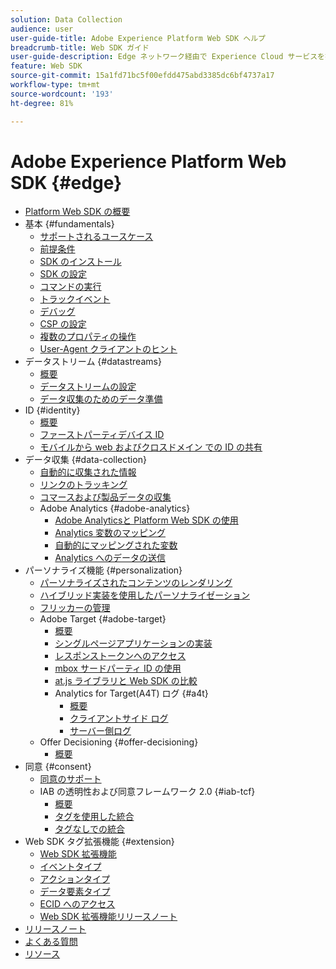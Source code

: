 ```yaml
---
solution: Data Collection
audience: user
user-guide-title: Adobe Experience Platform Web SDK ヘルプ
breadcrumb-title: Web SDK ガイド
user-guide-description: Edge ネットワーク経由で Experience Cloud サービスを操作します。
feature: Web SDK
source-git-commit: 15a1fd71bc5f00efdd475abd3385dc6bf4737a17
workflow-type: tm+mt
source-wordcount: '193'
ht-degree: 81%

---
```



# Adobe Experience Platform Web SDK {#edge}

* [Platform Web SDK の概要](home.md)
* 基本 {#fundamentals}
   * [サポートされるユースケース](fundamentals/supported-use-cases.md)
   * [前提条件](fundamentals/prerequisite.md)
   * [SDK のインストール](fundamentals/installing-the-sdk.md)
   * [SDK の設定](fundamentals/configuring-the-sdk.md)
   * [コマンドの実行](fundamentals/executing-commands.md)
   * [トラックイベント](fundamentals/tracking-events.md)
   * [デバッグ](fundamentals/debugging.md)
   * [CSP の設定](fundamentals/configuring-a-csp.md)
   * [複数のプロパティの操作](fundamentals/interacting-with-multiple-properties.md)
   * [User-Agent クライアントのヒント](fundamentals/user-agent-client-hints.md)
* データストリーム {#datastreams}
   * [概要](./datastreams/overview.md)
   * [データストリームの設定](./datastreams/configure.md)
   * [データ収集のためのデータ準備](./datastreams/data-prep.md)
* ID {#identity}
   * [概要](identity/overview.md)
   * [ファーストパーティデバイス ID](identity/first-party-device-ids.md)
   * [モバイルから web およびクロスドメイン での ID の共有](identity/id-sharing.md)
* データ収集 {#data-collection}
   * [自動的に収集された情報](data-collection/automatic-information.md)
   * [リンクのトラッキング](data-collection/track-links.md)
   * [コマースおよび製品データの収集](data-collection/collect-commerce-data.md)
   * Adobe Analytics {#adobe-analytics}
      * [Adobe Analyticsと Platform Web SDK の使用](data-collection/adobe-analytics/analytics-overview.md)
      * [Analytics 変数のマッピング](data-collection/adobe-analytics/manually-mapping-variables.md)
      * [自動的にマッピングされた変数](data-collection/adobe-analytics/automatically-mapped-vars.md)
      * [Analytics へのデータの送信](data-collection/adobe-analytics/sending-data-to-analytics.md)
* パーソナライズ機能 {#personalization}
   * [パーソナライズされたコンテンツのレンダリング](personalization/rendering-personalization-content.md)
   * [ハイブリッド実装を使用したパーソナライゼーション](personalization/hybrid-personalization.md)
   * [フリッカーの管理](personalization/manage-flicker.md)
   * Adobe Target {#adobe-target}
      * [概要](personalization/adobe-target/target-overview.md)
      * [シングルページアプリケーションの実装](personalization/adobe-target/spa-implementation.md)
      * [レスポンストークンへのアクセス](personalization/adobe-target/accessing-response-tokens.md)
      * [mbox サードパーティ ID の使用](personalization/adobe-target/using-mbox-3rdpartyid.md)
      * [at.js ライブラリと Web SDK の比較](personalization/adobe-target/web-sdk-atjs-comparison.md)
      * Analytics for Target(A4T) ログ {#a4t}
         * [概要 ](personalization/adobe-target/analytics-logging/overview.md)
         * [クライアントサイド ログ](personalization/adobe-target/analytics-logging/client-side.md)
         * [サーバー側ログ](personalization/adobe-target/analytics-logging/server-side.md)
   * Offer Decisioning {#offer-decisioning}
      * [概要](personalization/offer-decisioning/offer-decisioning-overview.md)
* 同意 {#consent}
   * [同意のサポート](consent/supporting-consent.md)
   * IAB の透明性および同意フレームワーク 2.0 {#iab-tcf}
      * [概要](consent/iab-tcf/overview.md)
      * [タグを使用した統合](consent/iab-tcf/with-launch.md)
      * [タグなしでの統合](consent/iab-tcf/without-launch.md)
* Web SDK タグ拡張機能 {#extension}
   * [Web SDK 拡張機能](extension/web-sdk-extension-configuration.md)
   * [イベントタイプ](extension/event-types.md)
   * [アクションタイプ](extension/action-types.md)
   * [データ要素タイプ](extension/data-element-types.md)
   * [ECID へのアクセス](extension/accessing-the-ecid.md)
   * [Web SDK 拡張機能リリースノート](extension/web-sdk-ext-release-notes.md)
* [リリースノート](release-notes.md)
* [よくある質問](web-sdk-faq.md)
* [リソース](resources.md)
